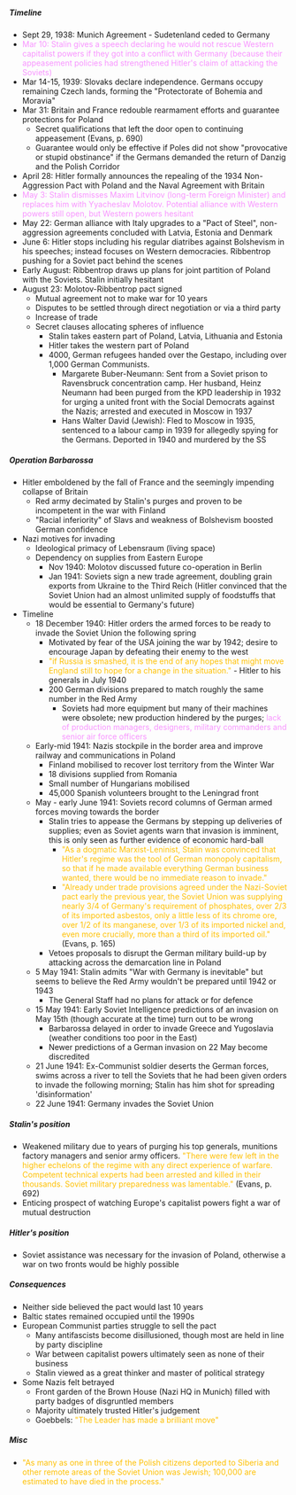 ##### Timeline
- Sept 29, 1938: Munich Agreement - Sudetenland ceded to Germany
- <span style="color:#f894ff">Mar 10:</span> <span style="color:#f894ff">Stalin gives a speech declaring he would not rescue Western capitalist powers if they got into a conflict with Germany (because their appeasement policies had strengthened Hitler's claim of attacking the Soviets)</span>
- Mar 14-15, 1939: Slovaks declare independence. Germans occupy remaining Czech lands, forming the "Protectorate of Bohemia and Moravia"
- Mar 31: Britain and France redouble rearmament efforts and guarantee protections for Poland
	- Secret qualifications that left the door open to continuing appeasement (Evans, p. 690)
	- Guarantee would only be effective if Poles did not show "provocative or stupid obstinance" if the Germans demanded the return of Danzig and the Polish Corridor
- April 28: Hitler formally announces the repealing of the 1934 Non-Aggression Pact with Poland  and the Naval Agreement with Britain 
- <span style="color:#f894ff">May 3:</span> <span style="color:#f894ff">Stalin dismisses Maxim Litvinov (long-term Foreign Minister) and replaces him with Yyacheslav Molotov. Potential alliance with Western powers still open, but Western powers hesitant </span>
- May 22: German alliance with Italy upgrades to a "Pact of Steel", non-aggression agreements concluded with Latvia, Estonia and Denmark
- June 6: Hitler stops including his regular diatribes against Bolshevism in his speeches; instead focuses on Western democracies. Ribbentrop pushing for a Soviet pact behind the scenes
- Early August: Ribbentrop draws up plans for joint partition of Poland with the Soviets. Stalin initially hesitant
- August 23: Molotov-Ribbentrop pact signed
	- Mutual agreement not to make war for 10 years
	- Disputes to be settled through direct negotiation or via a third party
	- Increase of trade 
	- Secret clauses allocating spheres of influence 
		- Stalin takes eastern part of Poland, Latvia, Lithuania and Estonia 
		- Hitler takes the western part of Poland 
		- 4000, German refugees handed over the Gestapo, including over 1,000 German Communists. 
			- Margarete Buber-Neumann: Sent from a Soviet prison to Ravensbruck concentration camp. Her husband, Heinz Neumann had been purged from the KPD leadership in 1932 for urging a united front with the Social Democrats against the Nazis; arrested and executed in Moscow in 1937
			- Hans Walter David (Jewish): Fled to Moscow in 1935, sentenced to a labour camp in 1939 for allegedly spying for the Germans. Deported in 1940 and murdered by the SS 
##### Operation Barbarossa 
- Hitler emboldened by the fall of France and the seemingly impending collapse of Britain
	- Red army decimated by Stalin's purges and proven to be incompetent in the war with Finland 
	- "Racial inferiority" of Slavs and weakness of Bolshevism boosted German confidence 
- Nazi motives for invading
	- Ideological primacy of Lebensraum (living space)
	- Dependency on supplies from Eastern Europe 
		- Nov 1940: Molotov discussed future co-operation in Berlin
		- Jan 1941: Soviets sign a new trade agreement, doubling grain exports from Ukraine to the Third Reich (Hitler convinced that the Soviet Union had an almost unlimited supply of foodstuffs that would be essential to Germany's future)
- Timeline
	- 18 December 1940: Hitler orders the armed forces to be ready to invade the Soviet Union the following spring 
		- Motivated by fear of the USA joining the war by 1942; desire to encourage Japan by defeating their enemy to the west 
		- <span style="color:#ffc000">"if Russia is smashed, it is the end of any hopes that might move England still to hope for a change in the situation."</span> - Hitler to his generals in July 1940 
		- 200 German divisions prepared to match roughly the same number in the Red Army 
			- Soviets had more equipment but many of their machines were obsolete; new production hindered by the purges; <span style="color:#f894ff">lack of production managers, designers, military commanders and senior air force officers </span>
	- Early-mid 1941: Nazis stockpile in the border area and improve railway and communications in Poland
		- Finland mobilised to recover lost territory from the Winter War 
		- 18 divisions supplied from Romania 
		- Small number of Hungarians mobilised
		- 45,000 Spanish volunteers brought to the Leningrad front 
	- May - early June 1941: Soviets record columns of German armed forces moving towards the border
		- Stalin tries to appease the Germans by stepping up deliveries of supplies; even as Soviet agents warn that invasion is imminent, this is only seen as further evidence of economic hard-ball 
			- <span style="color:#ffc000">"As a dogmatic Marxist-Leninist, Stalin was convinced that Hitler's regime was the tool of German monopoly capitalism, so that if he made available everything German business wanted, there would be no immediate reason to invade."</span>
			- <span style="color:#ffc000">"Already under trade provisions agreed under the Nazi-Soviet pact early the previous year, the Soviet Union was supplying nearly 3/4 of Germany's requirement of phosphates, over 2/3 of its imported asbestos, only a little less of its chrome ore, over 1/2 of its manganese, over 1/3 of its imported nickel and, even more crucially, more than a third of its imported oil."</span> (Evans, p. 165)
		- Vetoes proposals to disrupt the German military build-up by attacking across the demarcation line in Poland
	- 5 May 1941: Stalin admits "War with Germany is inevitable" but seems to believe the Red Army wouldn't be prepared until 1942 or 1943 
		- The General Staff had no plans for attack or for defence 
	- 15 May 1941: Early Soviet Intelligence predictions of an invasion on May 15th (though accurate at the time) turn out to be wrong
		- Barbarossa delayed in order to invade Greece and Yugoslavia (weather conditions too poor in the East)
		- Newer predictions of a German invasion on 22 May become discredited
	- 21 June 1941: Ex-Communist soldier deserts the German forces, swims across a river to tell the Soviets that he had been given orders to invade the following morning; Stalin has him shot for spreading 'disinformation'
	- 22 June 1941: Germany invades the Soviet Union 
##### Stalin's position
- Weakened military due to years of purging his top generals, munitions factory managers and senior army officers. <span style="color:#ffc000">"There were few left in the higher echelons of the regime with any direct experience of warfare. Competent technical experts had been arrested and killed in their thousands. Soviet military preparedness was lamentable."</span> (Evans, p. 692)
- Enticing prospect of watching Europe's capitalist powers fight a war of mutual destruction
##### Hitler's position
- Soviet assistance was necessary for the invasion of Poland, otherwise a war on two fronts would be highly possible 
##### Consequences 
- Neither side believed the pact would last 10 years  
- Baltic states remained occupied until the 1990s 
- European Communist parties struggle to sell the pact
	- Many antifascists become disillusioned, though most are held in line by party discipline 
	- War between capitalist powers ultimately seen as none of their business 
	- Stalin viewed as a great thinker and master of political strategy 
- Some Nazis felt betrayed
	- Front garden of the Brown House (Nazi HQ in Munich) filled with party badges of disgruntled members 
	- Majority ultimately trusted Hitler's judgement 
	- Goebbels: <span style="color:#ffc000">"The Leader has made a brilliant move"</span> 
##### Misc
- <span style="color:#ffc000">"As many as one in three of the Polish citizens deported to Siberia and other remote areas of the Soviet Union was Jewish; 100,000 are estimated to have died in the process."</span> 